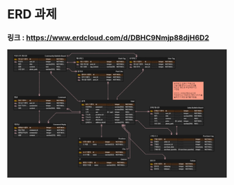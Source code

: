 # ERD 과제

### 링크 : https://www.erdcloud.com/d/DBHC9Nmjp88djH6D2

<img src="./SellingCommunity_ERD.png">